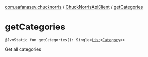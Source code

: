 [com.aafanasev.chucknorris](../index.md) / [ChuckNorrisApiClient](index.md) / [getCategories](./get-categories.md)

# getCategories

`@JvmStatic fun getCategories(): Single<`[`List`](https://kotlinlang.org/api/latest/jvm/stdlib/kotlin.collections/-list/index.html)`<`[`Category`](../-category.md)`>>`

Get all categories

